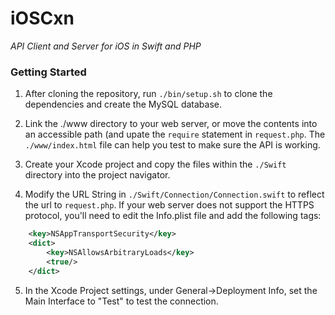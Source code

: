 # iOSCxn #

_API Client and Server for iOS in Swift and PHP_

### Getting Started ###

1. After cloning the repository, run `./bin/setup.sh` to clone the dependencies and create the MySQL database.

2. Link the ./www directory to your web server, or move the contents into an accessible path (and upate the `require` statement in `request.php`. The `./www/index.html` file can help you test to make sure the API is working.

3. Create your Xcode project and copy the files within the `./Swift` directory into the project navigator.

4. Modify the URL String in `./Swift/Connection/Connection.swift` to reflect the url to `request.php`. If your web server does not support the HTTPS protocol, you'll need to edit the Info.plist file and add the following tags:

```XML
	<key>NSAppTransportSecurity</key>
	<dict>
		<key>NSAllowsArbitraryLoads</key>
		<true/>
	</dict>
```

5. In the Xcode Project settings, under General->Deployment Info, set the Main Interface to "Test" to test the connection.
